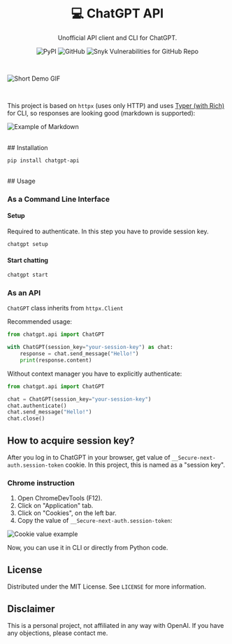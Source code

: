 <h1 align="center">💻 ChatGPT API</h1>

<p align="center">Unofficial API client and CLI for ChatGPT.</p>

<p align="center">
    <img alt="PyPI" src="https://img.shields.io/pypi/v/chatgpt-api">
    <img alt="GitHub" src="https://img.shields.io/github/license/mbroton/chatgpt-api">
    <img alt="Snyk Vulnerabilities for GitHub Repo" src="https://img.shields.io/snyk/vulnerabilities/github/mbroton/chatgpt-api">
</p>
<br>

![Short Demo GIF](https://user-images.githubusercontent.com/50829834/205704349-183b1e73-6e3e-4c91-b537-c51e5cefdf17.gif)

<br>

This project is based on `httpx` (uses only HTTP) and uses [Typer (with Rich)](https://typer.tiangolo.com/) for CLI, so responses are looking good (markdown is supported):

![Example of Markdown](https://user-images.githubusercontent.com/50829834/205705518-a23cef55-75c7-407f-bb4f-500bffc1ede7.png)

<br>
## Installation

```
pip install chatgpt-api
```

<br>
## Usage

### As a Command Line Interface

#### Setup

Required to authenticate. In this step you have to provide session key.
```sh
chatgpt setup
```

#### Start chatting

```sh
chatgpt start
```

### As an API

`ChatGPT` class inherits from `httpx.Client`

Recommended usage:

```python
from chatgpt.api import ChatGPT

with ChatGPT(session_key="your-session-key") as chat:
    response = chat.send_message("Hello!")
    print(response.content)
```

Without context manager you have to explicitly authenticate:
```python
from chatgpt.api import ChatGPT

chat = ChatGPT(session_key="your-session-key")
chat.authenticate()
chat.send_message("Hello!")
chat.close()
```

## How to acquire session key?

After you log in to ChatGPT in your browser, get value of `__Secure-next-auth.session-token` cookie. In this project, this is named as a "session key".

### Chrome instruction

1. Open ChromeDevTools (F12).
2. Click on "Application" tab.
3. Click on "Cookies", on the left bar.
4. Copy the value of `__Secure-next-auth.session-token`:

![Cookie value example](https://user-images.githubusercontent.com/50829834/205708256-56f8892d-987d-4ff4-9412-2c23754ecd06.png)

Now, you can use it in CLI or directly from Python code.

## License

Distributed under the MIT License. See `LICENSE` for more information.

## Disclaimer

This is a personal project, not affiliated in any way with OpenAI. If you have any objections, please contact me.
